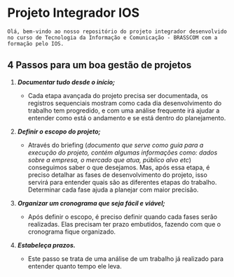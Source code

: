 # Projeto Integrador IOS
    Olá, bem-vindo ao nosso repositório do projeto integrador desenvolvido no curso de Tecnologia da Informação e Comunicação - BRASSCOM com a formação pelo IOS.

## 4 Passos para um boa gestão de projetos

1. ***Documentar tudo desde o início;***
   - Cada etapa avançada do projeto precisa ser documentada, os registros sequenciais mostram como cada dia desenvolvimento do trabalho tem progredido, e com uma análise frequente irá ajudar a entender como está o andamento e se está dentro do planejamento.

2. ***Definir o escopo do projeto;***
   - Através do briefing (*documento que serve como guia para a execução do projeto, contém algumas informações como: dados sobre a empresa, o mercado que atua, público alvo etc*) conseguimos saber o que desejamos. Mas, após essa etapa, é preciso detalhar as fases de desenvolvimento do projeto, isso servirá para entender quais são as diferentes etapas do trabalho. Determinar cada fase ajuda a planejar com maior precisão.

3. ***Organizar um cronograma que seja fácil e viável;***
   - Após definir o escopo, é preciso definir quando cada fases serão realizadas. Elas precisam ter prazo embutidos, fazendo com que o cronograma fique organizado.
   
4. ***Estabeleça prazos.***
   - Este passo se trata de uma análise de um trabalho já realizado para entender quanto tempo ele leva.